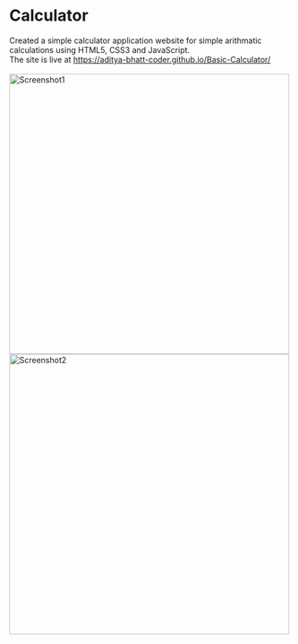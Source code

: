 # Calculator
Created a simple calculator application website for simple arithmatic calculations using HTML5, CSS3 and JavaScript.
<br>
The site is live at <a href="https://aditya-bhatt-coder.github.io/Basic-Calculator/">https://aditya-bhatt-coder.github.io/Basic-Calculator/</a>
<br><br>
<img alt="Screenshot1" src="https://user-images.githubusercontent.com/92912770/210166876-da96be6b-9b85-496e-a0de-08eee9d8d374.png" width="500">
<img alt="Screenshot2" src="https://user-images.githubusercontent.com/92912770/210166879-39c230a3-b3e5-44cb-af9c-fd4a768e5ebd.png" width="500">
